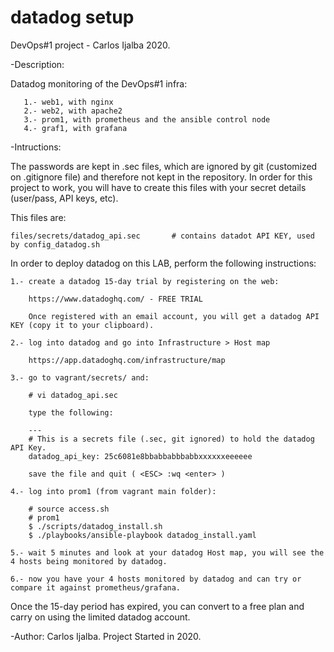# datadog setup
DevOps#1 project - Carlos Ijalba 2020.

-Description:  

Datadog monitoring of the DevOps#1 infra:

       1.- web1, with nginx
       2.- web2, with apache2
       3.- prom1, with prometheus and the ansible control node
       4.- graf1, with grafana

-Intructions: 

  The passwords are kept in .sec files, which are ignored by git (customized on .gitignore file) and therefore not kept in the repository.
  In order for this project to work, you will have to create this files with your secret details (user/pass, API keys, etc).

  This files are:

	files/secrets/datadog_api.sec		# contains datadot API KEY, used by config_datadog.sh

  In order to deploy datadog on this LAB, perform the following instructions:

	1.- create a datadog 15-day trial by registering on the web:

		https://www.datadoghq.com/ - FREE TRIAL

	    Once registered with an email account, you will get a datadog API KEY (copy it to your clipboard).

	2.- log into datadog and go into Infrastructure > Host map
	
		https://app.datadoghq.com/infrastructure/map

	3.- go to vagrant/secrets/ and:

		# vi datadog_api.sec

	    type the following:

		---
		# This is a secrets file (.sec, git ignored) to hold the datadog API Key.
		datadog_api_key: 25c6081e8bbabbabbbabbxxxxxxeeeeee

	    save the file and quit ( <ESC> :wq <enter> )

	4.- log into prom1 (from vagrant main folder):
		
		# source access.sh
		# prom1
		$ ./scripts/datadog_install.sh
		$ ./playbooks/ansible-playbook datadog_install.yaml

	5.- wait 5 minutes and look at your datadog Host map, you will see the 4 hosts being monitored by datadog.

	6.- now you have your 4 hosts monitored by datadog and can try or compare it against prometheus/grafana.

  Once the 15-day period has expired, you can convert to a free plan and carry on using the limited datadog account.


-Author:  Carlos Ijalba. Project Started in 2020.
#
